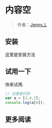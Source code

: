# 内容空

> 作者：[Jenny_L](https://github.com/jennyliang22)

## 安装
这里是安装方法

## 试用一下
快来试用.

```javascript
// 这里是代码
var a = [3,4,5];
console.log(a[0]);
```

## 更多阅读